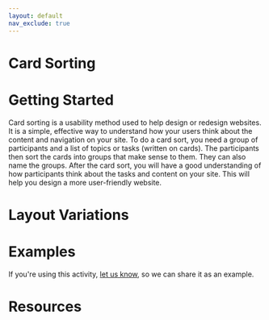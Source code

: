 ```yaml
---
layout: default
nav_exclude: true
---
```

# Card Sorting

# Getting Started

Card sorting is a usability method used to help design or redesign websites. It is a simple, effective way to understand how your users think about the content and navigation on your site. To do a card sort, you need a group of participants and a list of topics or tasks (written on cards). The participants then sort the cards into groups that make sense to them. They can also name the groups. After the card sort, you will have a good understanding of how participants think about the tasks and content on your site. This will help you design a more user-friendly website.

# Layout Variations
# Examples
If you're using this activity, [let us know](https://github.com/Standards-and-Practices/structured-rapid-development/issues/new?assignees=&labels=documentation&template=example-submission.md&title=Example+of+%5Byour+pattern+here%5D), so we can share it as an example.
# Resources